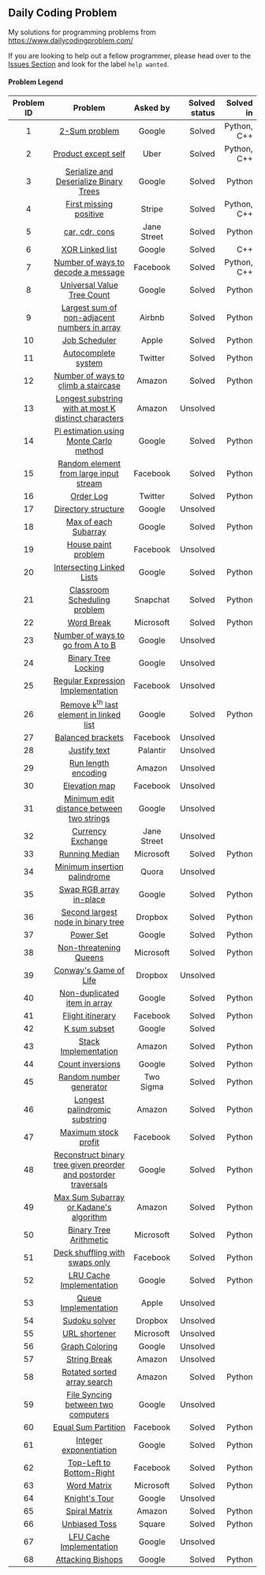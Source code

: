 ## Daily Coding Problem

My solutions for programming problems from <https://www.dailycodingproblem.com/>

If you are looking to help out a fellow programmer, please head over to the [Issues Section](https://github.com/piyush-kgp/Daily-Coding-Problems/issues) and look for the label `help wanted`.

#### Problem Legend
| Problem ID | Problem        | Asked by           | Solved status  | Solved in |
|:---:|:-------------:|:-------------:|-------------:|-------------:|
| 1 | [2-Sum problem](1) | Google | Solved | Python, C++ |
| 2 | [Product except self](2) | Uber | Solved | Python, C++ |
| 3 | [Serialize and Deserialize Binary Trees](3) | Google | Solved | Python |
| 4 | [First missing positive](4) | Stripe | Solved | Python, C++ |
| 5 | [car, cdr, cons](5) | Jane Street | Solved | Python |
| 6 | [XOR Linked list](6) | Google | Solved | C++ |
| 7 | [Number of ways to decode a message](7) | Facebook | Solved |  Python, C++ |
| 8 | [Universal Value Tree Count](8) | Google | Solved | Python |
| 9 | [Largest sum of non-adjacent numbers in array](9) | Airbnb | Solved | Python |
| 10 | [ Job Scheduler](10) | Apple | Solved | Python |
| 11 | [Autocomplete system](11) | Twitter | Solved | Python |
| 12 | [Number of ways to climb a staircase](12) | Amazon | Solved | Python |
| 13 | [Longest substring with at most K distinct characters](13) | Amazon | Unsolved |  |
| 14 | [Pi estimation using Monte Carlo method](14) | Google | Solved | Python |
| 15 | [Random element from large input stream](15) | Facebook | Solved | Python |
| 16 | [Order Log](16) | Twitter | Solved | Python |
| 17 | [Directory structure](17) | Google | Unsolved |  |
| 18 | [Max of each Subarray](18) | Google | Solved | Python |
| 19 | [House paint problem](19) | Facebook | Unsolved |  |
| 20 | [Intersecting Linked Lists](20) | Google | Solved | Python |
| 21 | [Classroom Scheduling problem](21) | Snapchat | Solved | Python |
| 22 | [Word Break](22) | Microsoft | Solved | Python |
| 23 | [Number of ways to go from A to B](23) | Google | Unsolved |  |
| 24 | [Binary Tree Locking](24) | Google | Unsolved |  |
| 25 | [Regular Expression Implementation](25) | Facebook | Unsolved |  |
| 26 | [Remove k<sup>th</sup> last element in linked list](26) | Google | Solved | Python |
| 27 | [Balanced brackets](27) | Facebook | Unsolved |  |
| 28 | [Justify text](28) | Palantir | Unsolved |  |
| 29 | [Run length encoding](29) | Amazon | Unsolved |  |
| 30 | [Elevation map](30) | Facebook | Unsolved |  |
| 31 | [Minimum edit distance between two strings](31) | Google | Unsolved |  |
| 32 | [Currency Exchange](32) | Jane Street | Unsolved |  |
| 33 | [Running Median](33) | Microsoft | Solved | Python |
| 34 | [Minimum insertion palindrome](34) | Quora | Unsolved |  |
| 35 | [Swap RGB array in-place](35) | Google | Solved | Python |
| 36 | [Second largest node in binary tree](36) | Dropbox | Solved | Python |
| 37 | [Power Set](37) | Google | Solved | Python |
| 38 | [Non-threatening Queens](38) | Microsoft | Solved | Python |
| 39 | [Conway's Game of Life](39) | Dropbox | Unsolved |  |
| 40 | [Non-duplicated item in array](40) | Google | Solved | Python |
| 41 | [Flight itinerary](41) | Facebook | Solved | Python |
| 42 | [K sum subset](42) | Google | Solved |  |
| 43 | [Stack Implementation](43) | Amazon | Solved | Python |
| 44 | [Count inversions](44) | Google | Solved | Python |
| 45 | [Random number generator](45) | Two Sigma | Solved | Python |
| 46 | [Longest palindromic substring](46) | Amazon | Solved | Python |
| 47 | [Maximum stock profit](47) | Facebook | Solved | Python |
| 48 | [Reconstruct binary tree given preorder and postorder traversals](48) | Google | Solved | Python |
| 49 | [Max Sum Subarray or Kadane's algorithm](49) | Amazon | Solved | Python |
| 50 | [Binary Tree Arithmetic](50) | Microsoft | Solved | Python |
| 51 | [Deck shuffling with swaps only](51) | Facebook | Solved | Python |
| 52 | [LRU Cache Implementation](52) | Google | Solved | Python |
| 53 | [Queue Implementation](53) | Apple | Unsolved |  |
| 54 | [Sudoku solver](54) | Dropbox | Unsolved |  |
| 55 | [URL shortener](55) | Microsoft | Unsolved |  |
| 56 | [Graph Coloring](56) | Google | Unsolved |  |
| 57 | [String Break](57) | Amazon | Unsolved |  |
| 58 | [Rotated sorted array search](58) | Amazon | Solved | Python |
| 59 | [File Syncing between two computers](59) | Google | Unsolved |  |
| 60 | [Equal Sum Partition](60) | Facebook | Solved | Python |
| 61 | [Integer exponentiation](61) | Google | Solved | Python |
| 62 | [Top-Left to Bottom-Right](62) | Facebook | Solved | Python |
| 63 | [Word Matrix](63) | Microsoft | Solved | Python |
| 64 | [Knight's Tour](64) | Google | Unsolved |  |
| 65 | [Spiral Matrix](65) | Amazon | Solved | Python |
| 66 | [Unbiased Toss](66) | Square | Solved | Python |
| 67 | [LFU Cache Implementation](67) | Google | Unsolved | |
| 68 | [Attacking Bishops](68) | Google | Solved | Python |
